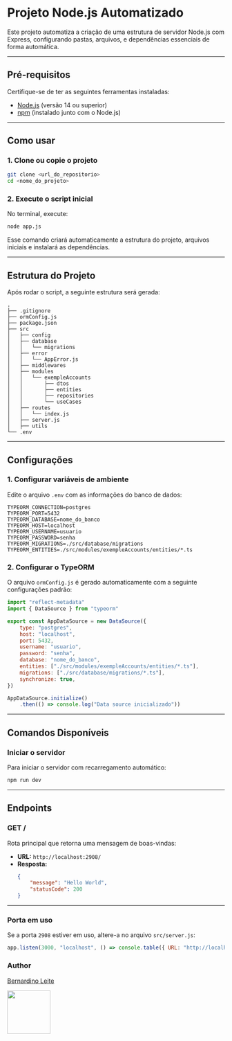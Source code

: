 
# **Projeto Node.js Automatizado**

Este projeto automatiza a criação de uma estrutura de servidor Node.js com Express, configurando pastas, arquivos, e dependências essenciais de forma automática.

---

## **Pré-requisitos**
Certifique-se de ter as seguintes ferramentas instaladas:
- [Node.js](https://nodejs.org/) (versão 14 ou superior)
- [npm](https://www.npmjs.com/) (instalado junto com o Node.js)

---

## **Como usar**

### **1. Clone ou copie o projeto**

```bash
git clone <url_do_repositorio>
cd <nome_do_projeto>
```

### **2. Execute o script inicial**
No terminal, execute:
```bash
node app.js
```

Esse comando criará automaticamente a estrutura do projeto, arquivos iniciais e instalará as dependências.

---

## **Estrutura do Projeto**
Após rodar o script, a seguinte estrutura será gerada:

```
.
├── .gitignore
├── ormConfig.js
├── package.json
├── src
│   ├── config
│   ├── database
│   │   └── migrations
│   ├── error
│   │   └── AppError.js
│   ├── middlewares
│   ├── modules
│   │   └── exempleAccounts
│   │       ├── dtos
│   │       ├── entities
│   │       ├── repositories
│   │       └── useCases
│   ├── routes
│   │   └── index.js
│   ├── server.js
│   ├── utils
└── .env

```

---

## **Configurações**

### **1. Configurar variáveis de ambiente**
Edite o arquivo `.env` com as informações do banco de dados:

```env
TYPEORM_CONNECTION=postgres
TYPEORM_PORT=5432
TYPEORM_DATABASE=nome_do_banco
TYPEORM_HOST=localhost
TYPEORM_USERNAME=usuario
TYPEORM_PASSWORD=senha
TYPEORM_MIGRATIONS=./src/database/migrations
TYPEORM_ENTITIES=./src/modules/exempleAccounts/entities/*.ts
```

### **2. Configurar o TypeORM**
O arquivo `ormConfig.js` é gerado automaticamente com a seguinte configurações padrão:

```javascript
import "reflect-metadata"
import { DataSource } from "typeorm"

export const AppDataSource = new DataSource({
    type: "postgres",
    host: "localhost",
    port: 5432,
    username: "usuario",
    password: "senha",
    database: "nome_do_banco",
    entities: ["./src/modules/exempleAccounts/entities/*.ts"],
    migrations: ["./src/database/migrations/*.ts"],
    synchronize: true,
})

AppDataSource.initialize()
    .then(() => console.log("Data source inicializado"))
```

---

## **Comandos Disponí­veis**

### **Iniciar o servidor**
Para iniciar o servidor com recarregamento automático: 

```bash
npm run dev
```

---

## **Endpoints**

### **GET /**
Rota principal que retorna uma mensagem de boas-vindas:
- **URL:** `http://localhost:2908/`
- **Resposta:**
  ```json
  {
      "message": "Hello World",
      "statusCode": 200
  }
  ```

---

### **Porta em uso**
Se a porta `2908` estiver em uso, altere-a no arquivo `src/server.js`:
```javascript
app.listen(3000, "localhost", () => console.table({ URL: "http://localhost:3000/" }));
```

### **Author**
 [Bernardino Leite](https://bernardinoleite.netlify.app) 

<img src="https://bernardinoleite.netlify.app/perfil.JPG" width="100" >


